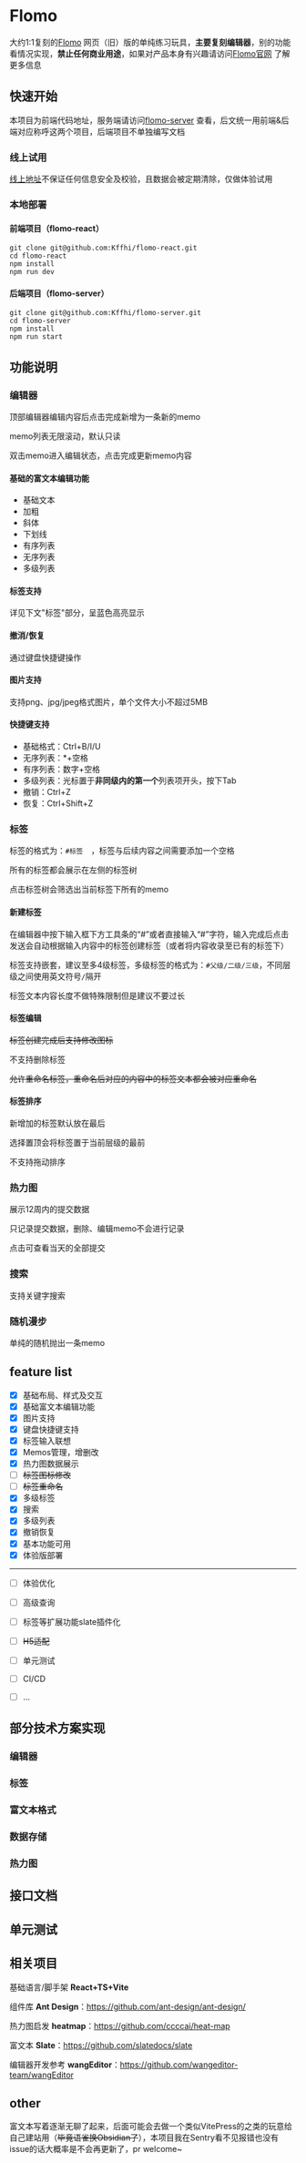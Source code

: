 # Flomo

大约1:1复刻的[Flomo](https://flomoapp.com/) 网页（旧）版的单纯练习玩具，**主要复刻编辑器**，别的功能看情况实现，**禁止任何商业用途**，如果对产品本身有兴趣请访问[Flomo官网](https://flomoapp.com/) 了解更多信息



## 快速开始

本项目为前端代码地址，服务端请访问[flomo-server](https://github.com/Kffhi/flomo-server) 查看，后文统一用前端&后端对应称呼这两个项目，后端项目不单独编写文档

### 线上试用

[线上地址](https://www.kffhi.com/flomo/)不保证任何信息安全及校验，且数据会被定期清除，仅做体验试用

### 本地部署

#### 前端项目（flomo-react）

```shell
git clone git@github.com:Kffhi/flomo-react.git
cd flomo-react
npm install
npm run dev
```

#### 后端项目（flomo-server）

```shell l
git clone git@github.com:Kffhi/flomo-server.git
cd flomo-server
npm install
npm run start
```



## 功能说明

### 编辑器

顶部编辑器编辑内容后点击完成新增为一条新的memo

memo列表无限滚动，默认只读

双击memo进入编辑状态，点击完成更新memo内容

#### 基础的富文本编辑功能

* 基础文本
* 加粗
* 斜体
* 下划线
* 有序列表
* 无序列表
* 多级列表

#### 标签支持

详见下文"标签"部分，呈蓝色高亮显示

#### 撤消/恢复

通过键盘快捷键操作

#### 图片支持

支持png、jpg/jpeg格式图片，单个文件大小不超过5MB

#### 快捷键支持

* 基础格式：Ctrl+B/I/U
* 无序列表：*+空格
* 有序列表：数字+空格
* 多级列表：光标置于**非同级内的第一个**列表项开头，按下Tab
* 撤销：Ctrl+Z
* 恢复：Ctrl+Shift+Z

### 标签

标签的格式为：`#标签  `，标签与后续内容之间需要添加一个空格

所有的标签都会展示在左侧的标签树

点击标签树会筛选出当前标签下所有的memo

#### 新建标签

在编辑器中按下输入框下方工具条的“#”或者直接输入“#”字符，输入完成后点击发送会自动根据输入内容中的标签创建标签（或者将内容收录至已有的标签下）

标签支持嵌套，建议至多4级标签，多级标签的格式为：`#父级/二级/三级`，不同层级之间使用英文符号`/`隔开

标签文本内容长度不做特殊限制但是建议不要过长

#### 标签编辑

~~标签创建完成后支持修改图标~~

不支持删除标签

~~允许重命名标签，重命名后对应的内容中的标签文本都会被对应重命名~~

#### 标签排序

新增加的标签默认放在最后

选择置顶会将标签置于当前层级的最前

不支持拖动排序

### 热力图

展示12周内的提交数据

只记录提交数据，删除、编辑memo不会进行记录

点击可查看当天的全部提交

### 搜索

支持关键字搜索

### 随机漫步

单纯的随机抛出一条memo

## feature list

- [x] 基础布局、样式及交互
- [x] 基础富文本编辑功能
- [x] 图片支持
- [x] 键盘快捷键支持
- [x] 标签输入联想
- [x] Memos管理，增删改
- [x] 热力图数据展示
- [ ] ~~标签图标修改~~
- [ ] ~~标签重命名~~
- [x] 多级标签
- [x] 搜索
- [x] 多级列表
- [x] 撤销恢复
- [x] 基本功能可用
- [x] 体验版部署
***
- [ ] 体验优化
- [ ] 高级查询
- [ ] 标签等扩展功能slate插件化
- [ ] ~~H5适配~~
- [ ] 单元测试
- [ ] CI/CD
- [ ] ...



## 部分技术方案实现

### 编辑器

### 标签

### 富文本格式

### 数据存储

### 热力图

## 接口文档

## 单元测试

## 相关项目

基础语言/脚手架   **React+TS+Vite**

组件库   **Ant Design**：https://github.com/ant-design/ant-design/

热力图启发   **heatmap**：https://github.com/ccccai/heat-map

富文本   **Slate**：https://github.com/slatedocs/slate

编辑器开发参考   **wangEditor**：https://github.com/wangeditor-team/wangEditor

## other
富文本写着逐渐无聊了起来，后面可能会去做一个类似VitePress的之类的玩意给自己建站用（~~毕竟语雀换Obsidian了~~），本项目我在Sentry看不见报错也没有issue的话大概率是不会再更新了，pr welcome~

